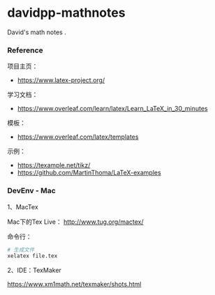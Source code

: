 # davidpp-mathnotes
David's math notes .


### Reference

项目主页：
- <https://www.latex-project.org/>

学习文档：
- <https://www.overleaf.com/learn/latex/Learn_LaTeX_in_30_minutes>

模板：
- <https://www.overleaf.com/latex/templates>

示例：
- <https://texample.net/tikz/>
- <https://github.com/MartinThoma/LaTeX-examples>

### DevEnv - Mac

1、MacTex

Mac下的Tex Live：
<http://www.tug.org/mactex/> 

命令行：

```bash
# 生成文件
xelatex file.tex
```

2、IDE：TexMaker

<https://www.xm1math.net/texmaker/shots.html>


